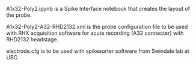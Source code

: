 
A1x32-Poly2.ipynb is a Spike Interface notebook that creates the layout of the probe. 

A1x32-Poly2-A32-RHD2132.xml is the probe configuration file to be used with RHX acquisition software for acute recording (A32 connecter) with RHD2132 headstage.

electrode.cfg is to be used with spikesorter software from Swindale lab at UBC